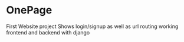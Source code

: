 # OnePage
First Website project
Shows login/signup as well as url routing working frontend and backend with django
